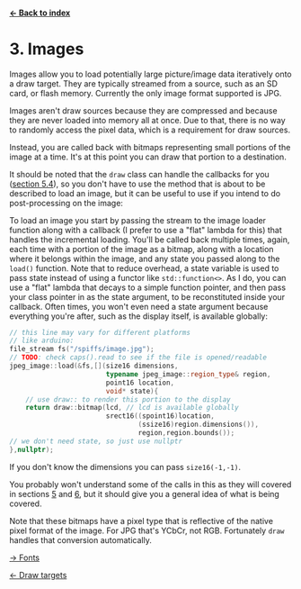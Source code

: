 #### [← Back to index](index.md)

<a name="3"></a>

# 3. Images

Images allow you to load potentially large picture/image data iteratively onto a draw target. They are typically streamed from a source, such as an SD card, or flash memory. Currently the only image format supported is JPG.

Images aren't draw sources because they are compressed and because they are never loaded into memory all at once. Due to that, there is no way to randomly access the pixel data, which is a requirement for draw sources.

Instead, you are called back with bitmaps representing small portions of the image at a time. It's at this point you can draw that portion to a destination.

It should be noted that the `draw` class can handle the callbacks for you ([section 5.4](drawing.md#5.4)), so you don't have to use the method that is about to be described to load an image, but it can be useful to use if you intend to do post-processing on the image:

To load an image you start by passing the stream to the image loader function along with a callback (I prefer to use a "flat" lambda for this) that handles the incremental loading. You'll be called back multiple times, again, each time with a portion of the image as a bitmap, along with a location where it belongs within the image, and any state you passed along to the `load()` function. Note that to reduce overhead, a state variable is used to pass state instead of using a functor like `std::function<>`. As I do, you can use a "flat" lambda that decays to a simple function pointer, and then pass your class pointer in as the state argument, to be reconstituted inside your callback. Often times, you won't even need a state argument because everything you're after, such as the display itself, is available globally:
```cpp
// this line may vary for different platforms
// like arduino:
file_stream fs("/spiffs/image.jpg");
// TODO: check caps().read to see if the file is opened/readable
jpeg_image::load(&fs,[](size16 dimensions,
                        typename jpeg_image::region_type& region,
                        point16 location,
                        void* state){
    // use draw:: to render this portion to the display
    return draw::bitmap(lcd, // lcd is available globally
                        srect16((spoint16)location,
                                (ssize16)region.dimensions()),
                                region,region.bounds());
// we don't need state, so just use nullptr
},nullptr);
```
If you don't know the dimensions you can pass `size16(-1,-1)`.

You probably won't understand some of the calls in this as they will covered in sections [5](drawing.md) and [6](positioning.md), but it should give you a general idea of what is being covered.

Note that these bitmaps have a pixel type that is reflective of the native pixel format of the image. For JPG that's YCbCr, not RGB. Fortunately `draw` handles that conversion automatically.


[→ Fonts](fonts.md)

[← Draw targets](draw_targets.md)

